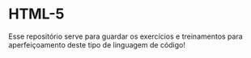 # HTML-5

Esse repositório serve para guardar os exercícios e treinamentos para aperfeiçoamento deste tipo de linguagem de código!


